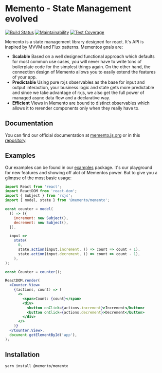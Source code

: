 # Memento - State Management evolved

[![Build Status](https://travis-ci.org/jeanfortheweb/memento.svg?branch=master)](https://travis-ci.org/jeanfortheweb/memento) [![Maintainability](https://api.codeclimate.com/v1/badges/5494041ca69fd977cae6/maintainability)](https://codeclimate.com/github/jeanfortheweb/memento/maintainability) [![Test Coverage](https://api.codeclimate.com/v1/badges/5494041ca69fd977cae6/test_coverage)](https://codeclimate.com/github/jeanfortheweb/memento/test_coverage)

Memento is a state management library designed for react. It's API is inspired by MVVM and Flux patterns.
Mementos goals are:

* **Scalable** Based on a well designed functional approach which defaults for most common use cases, you will never have to write tons of boilerplate code for the simplest things again. On the other hand, the connection design of Memento allows you to easily extend the features of your app.
* **Predictable** Using pure rxjs observables as the base for input and output interaction, your business logic and state gets more predictable and since we take advantage of rxjs, we also get the full power of managed async data flow and a declarative way.
* **Efficient** Views in Memento are bound to distinct observables which allows it to rerender components only when they really have to.

## Documentation

You can find our official documentation at [memento.js.org](https://memento.js.org) or in this [repository](https://github.com/jeanfortheweb/memento/blob/master/docs/SUMMARY.md).

## Examples

Our examples can be found in our [examples](https://github.com/jeanfortheweb/memento/tree/master/packages/examples) package. It's our playground for new features and showing off alot of Mementos power. But to give you a glimpse of the most basic usage:

```jsx
import React from 'react';
import ReactDOM from 'react-dom';
import { Subject } from 'rxjs';
import { model, state } from '@memento/memento';

const counter = model(
  () => ({
    increment: new Subject(),
    decrement: new Subject(),
  }),

  input =>
    state(
      0,
      state.action(input.increment, () => count => count + 1),
      state.action(input.decrement, () => count => count - 1),
    ),
);

const Counter = counter();

ReactDOM.render(
  <Counter.View>
    {(actions, count) => (
      <>
        <span>Count: {count}</span>
        <div>
          <button onClick={actions.increment}>Increment</button>
          <button onClick={actions.decrement}>Decrement</button>
        </div>
      </>
    )}
  </Counter.View>,
  document.getElementById('app'),
);
```

## Installation

```sh
yarn install @memento/memento
```

